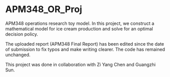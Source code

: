 # APM348_OR_Proj
APM348 operations research toy model. In this project, we construct a mathematical model for ice cream production and solve for an optimal decision policy.

The uploaded report (APM348 Final Report) has been edited since the date of submission to fix typos and make writing clearer. The code has remained unchanged.

This project was done in collaboration with Zi Yang Chen and Guangzhi Sun.
